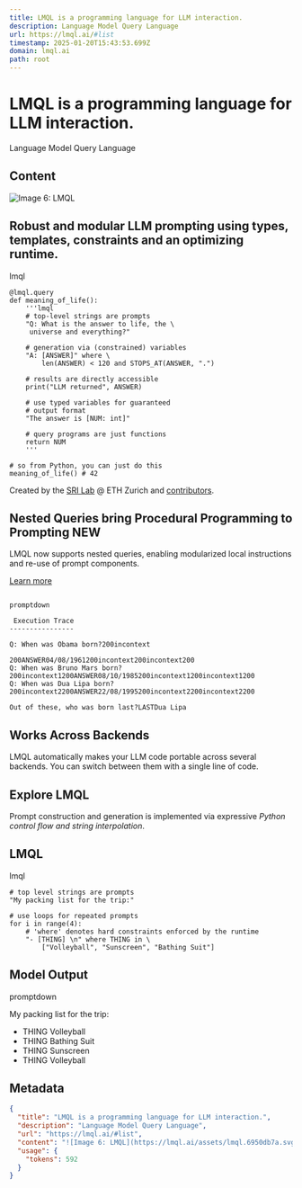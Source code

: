 ```yaml
---
title: LMQL is a programming language for LLM interaction.
description: Language Model Query Language
url: https://lmql.ai/#list
timestamp: 2025-01-20T15:43:53.699Z
domain: lmql.ai
path: root
---
```


# LMQL is a programming language for LLM interaction.


Language Model Query Language


## Content

![Image 6: LMQL](https://lmql.ai/assets/lmql.6950db7a.svg)

Robust and modular LLM prompting using **types, templates, constraints and an optimizing runtime.**
---------------------------------------------------------------------------------------------------

lmql

```
@lmql.query
def meaning_of_life():
    '''lmql
    # top-level strings are prompts
    "Q: What is the answer to life, the \
     universe and everything?"

    # generation via (constrained) variables
    "A: [ANSWER]" where \
        len(ANSWER) < 120 and STOPS_AT(ANSWER, ".")

    # results are directly accessible
    print("LLM returned", ANSWER)

    # use typed variables for guaranteed 
    # output format
    "The answer is [NUM: int]"

    # query programs are just functions 
    return NUM
    '''

# so from Python, you can just do this
meaning_of_life() # 42
```

  

Created by the [SRI Lab](http://sri.inf.ethz.ch/) @ ETH Zurich and [contributors](https://github.com/eth-sri/lmql).

  

Nested Queries bring Procedural Programming to Prompting NEW
------------------------------------------------------------

LMQL now supports nested queries, enabling modularized local instructions and re-use of prompt components.

[Learn more](https://lmql.ai/docs/language/nestedqueries.html)

```

promptdown

 Execution Trace
----------------

Q: When was Obama born?200incontext

200ANSWER04/08/1961200incontext200incontext200
Q: When was Bruno Mars born?200incontext1200ANSWER08/10/1985200incontext1200incontext1200
Q: When was Dua Lipa born?200incontext2200ANSWER22/08/1995200incontext2200incontext2200

Out of these, who was born last?LASTDua Lipa

```

Works Across Backends
---------------------

LMQL automatically makes your LLM code portable across several backends. You can switch between them with a single line of code.

Explore LMQL
------------

Prompt construction and generation is implemented via expressive _Python control flow and string interpolation_.

LMQL
----

lmql

```
# top level strings are prompts
"My packing list for the trip:"

# use loops for repeated prompts
for i in range(4):
    # 'where' denotes hard constraints enforced by the runtime
    "- [THING] \n" where THING in \ 
        ["Volleyball", "Sunscreen", "Bathing Suit"]
```

Model Output
------------

promptdown

My packing list for the trip:

- THING Volleyball
- THING Bathing Suit
- THING Sunscreen
- THING Volleyball

## Metadata

```json
{
  "title": "LMQL is a programming language for LLM interaction.",
  "description": "Language Model Query Language",
  "url": "https://lmql.ai/#list",
  "content": "![Image 6: LMQL](https://lmql.ai/assets/lmql.6950db7a.svg)\n\nRobust and modular LLM prompting using **types, templates, constraints and an optimizing runtime.**\n---------------------------------------------------------------------------------------------------\n\nlmql\n\n```\n@lmql.query\ndef meaning_of_life():\n    '''lmql\n    # top-level strings are prompts\n    \"Q: What is the answer to life, the \\\n     universe and everything?\"\n\n    # generation via (constrained) variables\n    \"A: [ANSWER]\" where \\\n        len(ANSWER) < 120 and STOPS_AT(ANSWER, \".\")\n\n    # results are directly accessible\n    print(\"LLM returned\", ANSWER)\n\n    # use typed variables for guaranteed \n    # output format\n    \"The answer is [NUM: int]\"\n\n    # query programs are just functions \n    return NUM\n    '''\n\n# so from Python, you can just do this\nmeaning_of_life() # 42\n```\n\n  \n\nCreated by the [SRI Lab](http://sri.inf.ethz.ch/) @ ETH Zurich and [contributors](https://github.com/eth-sri/lmql).\n\n  \n\nNested Queries bring Procedural Programming to Prompting NEW\n------------------------------------------------------------\n\nLMQL now supports nested queries, enabling modularized local instructions and re-use of prompt components.\n\n[Learn more](https://lmql.ai/docs/language/nestedqueries.html)\n\n```\n\npromptdown\n\n Execution Trace\n----------------\n\nQ: When was Obama born?200incontext\n\n200ANSWER04/08/1961200incontext200incontext200\nQ: When was Bruno Mars born?200incontext1200ANSWER08/10/1985200incontext1200incontext1200\nQ: When was Dua Lipa born?200incontext2200ANSWER22/08/1995200incontext2200incontext2200\n\nOut of these, who was born last?LASTDua Lipa\n\n```\n\nWorks Across Backends\n---------------------\n\nLMQL automatically makes your LLM code portable across several backends. You can switch between them with a single line of code.\n\nExplore LMQL\n------------\n\nPrompt construction and generation is implemented via expressive _Python control flow and string interpolation_.\n\nLMQL\n----\n\nlmql\n\n```\n# top level strings are prompts\n\"My packing list for the trip:\"\n\n# use loops for repeated prompts\nfor i in range(4):\n    # 'where' denotes hard constraints enforced by the runtime\n    \"- [THING] \\n\" where THING in \\ \n        [\"Volleyball\", \"Sunscreen\", \"Bathing Suit\"]\n```\n\nModel Output\n------------\n\npromptdown\n\nMy packing list for the trip:\n\n- THING Volleyball\n- THING Bathing Suit\n- THING Sunscreen\n- THING Volleyball",
  "usage": {
    "tokens": 592
  }
}
```
